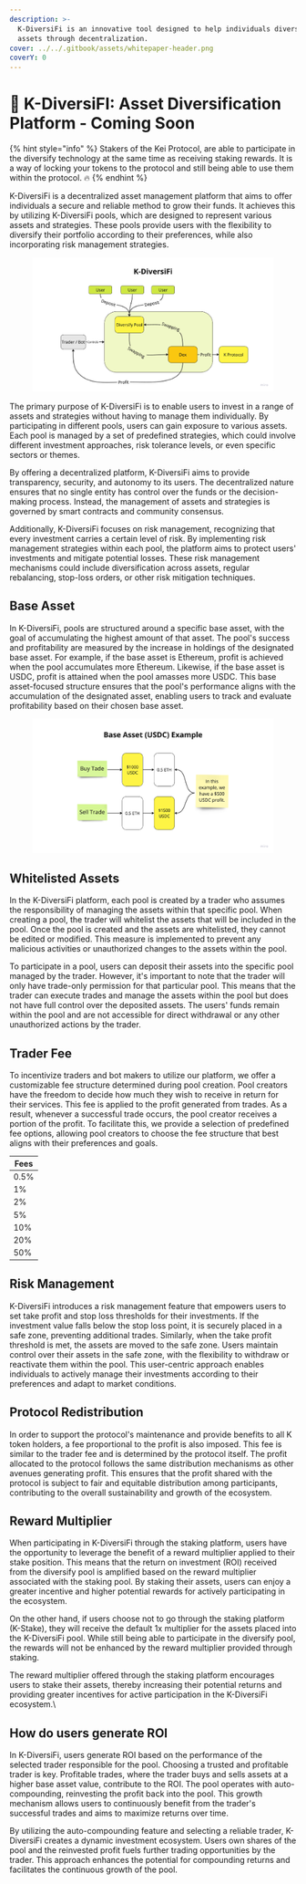 ```yaml
---
description: >-
  K-DiversiFi is an innovative tool designed to help individuals diversify their
  assets through decentralization.
cover: ../../.gitbook/assets/whitepaper-header.png
coverY: 0
---
```


# 💱 K-DiversiFI: Asset Diversification Platform - Coming Soon

{% hint style="info" %}
Stakers of the Kei Protocol, are able to participate in the diversify technology at the same time as receiving staking rewards. It is a way of locking your tokens to the protocol and still being able to use them within the protocol. 🔥
{% endhint %}

K-DiversiFi is a decentralized asset management platform that aims to offer individuals a secure and reliable method to grow their funds. It achieves this by utilizing K-DiversiFi pools, which are designed to represent various assets and strategies. These pools provide users with the flexibility to diversify their portfolio according to their preferences, while also incorporating risk management strategies.

<figure><img src="../../.gitbook/assets/image (34).png" alt=""><figcaption></figcaption></figure>

The primary purpose of K-DiversiFi is to enable users to invest in a range of assets and strategies without having to manage them individually. By participating in different pools, users can gain exposure to various assets. Each pool is managed by a set of predefined strategies, which could involve different investment approaches, risk tolerance levels, or even specific sectors or themes.

By offering a decentralized platform, K-DiversiFi aims to provide transparency, security, and autonomy to its users. The decentralized nature ensures that no single entity has control over the funds or the decision-making process. Instead, the management of assets and strategies is governed by smart contracts and community consensus.

Additionally, K-DiversiFi focuses on risk management, recognizing that every investment carries a certain level of risk. By implementing risk management strategies within each pool, the platform aims to protect users' investments and mitigate potential losses. These risk management mechanisms could include diversification across assets, regular rebalancing, stop-loss orders, or other risk mitigation techniques.

## Base Asset

In K-DiversiFi, pools are structured around a specific base asset, with the goal of accumulating the highest amount of that asset. The pool's success and profitability are measured by the increase in holdings of the designated base asset. For example, if the base asset is Ethereum, profit is achieved when the pool accumulates more Ethereum. Likewise, if the base asset is USDC, profit is attained when the pool amasses more USDC. This base asset-focused structure ensures that the pool's performance aligns with the accumulation of the designated asset, enabling users to track and evaluate profitability based on their chosen base asset.

<figure><img src="../../.gitbook/assets/image (23).png" alt=""><figcaption></figcaption></figure>

## Whitelisted Assets

In the K-DiversiFi platform, each pool is created by a trader who assumes the responsibility of managing the assets within that specific pool. When creating a pool, the trader will whitelist the assets that will be included in the pool. Once the pool is created and the assets are whitelisted, they cannot be edited or modified. This measure is implemented to prevent any malicious activities or unauthorized changes to the assets within the pool.

To participate in a pool, users can deposit their assets into the specific pool managed by the trader. However, it's important to note that the trader will only have trade-only permission for that particular pool. This means that the trader can execute trades and manage the assets within the pool but does not have full control over the deposited assets. The users' funds remain within the pool and are not accessible for direct withdrawal or any other unauthorized actions by the trader.

## Trader Fee

To incentivize traders and bot makers to utilize our platform, we offer a customizable fee structure determined during pool creation. Pool creators have the freedom to decide how much they wish to receive in return for their services. This fee is applied to the profit generated from trades. As a result, whenever a successful trade occurs, the pool creator receives a portion of the profit. To facilitate this, we provide a selection of predefined fee options, allowing pool creators to choose the fee structure that best aligns with their preferences and goals.

| Fees |
| ---- |
| 0.5% |
| 1%   |
| 2%   |
| 5%   |
| 10%  |
| 20%  |
| 50%  |

## Risk Management

K-DiversiFi introduces a risk management feature that empowers users to set take profit and stop loss thresholds for their investments. If the investment value falls below the stop loss point, it is securely placed in a safe zone, preventing additional trades. Similarly, when the take profit threshold is met, the assets are moved to the safe zone. Users maintain control over their assets in the safe zone, with the flexibility to withdraw or reactivate them within the pool. This user-centric approach enables individuals to actively manage their investments according to their preferences and adapt to market conditions.

## Protocol Redistribution

In order to support the protocol's maintenance and provide benefits to all K token holders, a fee proportional to the profit is also imposed. This fee is similar to the trader fee and is determined by the protocol itself. The profit allocated to the protocol follows the same distribution mechanisms as other avenues generating profit. This ensures that the profit shared with the protocol is subject to fair and equitable distribution among participants, contributing to the overall sustainability and growth of the ecosystem.

## Reward Multiplier

When participating in K-DiversiFi through the staking platform, users have the opportunity to leverage the benefit of a reward multiplier applied to their stake position. This means that the return on investment (ROI) received from the diversify pool is amplified based on the reward multiplier associated with the staking pool. By staking their assets, users can enjoy a greater incentive and higher potential rewards for actively participating in the ecosystem.

On the other hand, if users choose not to go through the staking platform (K-Stake), they will receive the default 1x multiplier for the assets placed into the K-DiversiFi pool. While still being able to participate in the diversify pool, the rewards will not be enhanced by the reward multiplier provided through staking.

The reward multiplier offered through the staking platform encourages users to stake their assets, thereby increasing their potential returns and providing greater incentives for active participation in the K-DiversiFi ecosystem.\


## How do users generate ROI

In K-DiversiFi, users generate ROI based on the performance of the selected trader responsible for the pool. Choosing a trusted and profitable trader is key. Profitable trades, where the trader buys and sells assets at a higher base asset value, contribute to the ROI. The pool operates with auto-compounding, reinvesting the profit back into the pool. This growth mechanism allows users to continuously benefit from the trader's successful trades and aims to maximize returns over time.

By utilizing the auto-compounding feature and selecting a reliable trader, K-DiversiFi creates a dynamic investment ecosystem. Users own shares of the pool and the reinvested profit fuels further trading opportunities by the trader. This approach enhances the potential for compounding returns and facilitates the continuous growth of the pool.
